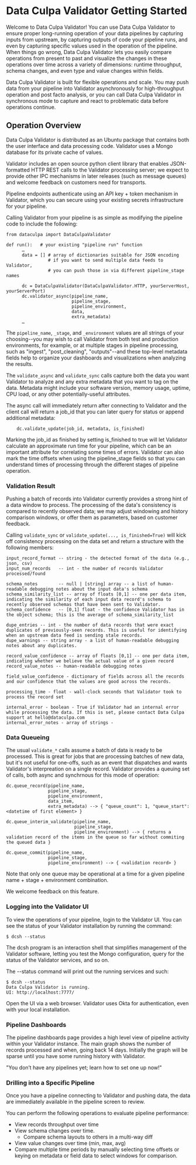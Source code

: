 # Data Culpa Validator Getting Started

Welcome to Data Culpa Validator! You can use Data Culpa Validator to ensure proper long-running operation of your data pipelines by capturing inputs from upstream, by capturing outputs of code your pipeline runs, and even by capturing specific values used in the operation of the pipeline.  When things go wrong, Data Culpa Validator lets you easily compare operations from present to past and visualize the changes in these operations over time across a variety of dimensions: runtime throughput, schema changes, and even type and value changes within fields.
 
Data Culpa Validator is built for flexible operations and scale. You may push data from your pipeline into Validator asynchronously for high-throughput operation and post facto analysis, or you can call Data Culpa Validator in synchronous mode to capture and react to problematic data before operations continue.




## Operation Overview 
 
Data Culpa Validator is distributed as an Ubuntu package that contains both the user interface and data processing code. Validator uses a Mongo database for its private cache of values.
 
Validator includes an open source python client library that enables JSON-formatted HTTP REST calls to the Validator processing server; we expect to provide other IPC mechanisms in later releases (such as message queues) and welcome feedback on customers need for transports.
 
Pipeline endpoints authenticate using an API key + token mechanism in Validator, which you can secure using your existing secrets infrastructure for your pipeline.
 
Calling Validator from your pipeline is as simple as modifying the pipeline code to include the following:
 
    from dataculpa import DataCulpaValidator
    
    def run():   # your existing "pipeline run" function
          …
          data = [] # array of dictionaries suitable for JSON encoding
                    # if you want to send multiple data feeds to Validator,
                    # you can push those in via different pipeline_stage names
 
          dc = DataCulpaValidator(DataCulpaValidator.HTTP, yourServerHost, yourServerPort)
          dc.validator_async(pipeline_name, 
                             pipeline_stage, 
                             pipeline_environment, 
                             data,
                             extra_metadata)
          …

The `pipeline_name`, `_stage`, and `_environment` values are all strings of your choosing--you may wish to call Validator from both test and production environments, for example, or at multiple stages in pipeline processing, such as "ingest", "post_cleaning", "outputs"--and these top-level metadata fields help to organize your dashboards and visualizations when analyzing the results.
 
The `validate_async` and `validate_sync` calls capture both the data you want Validator to analyze and any extra metadata that you want to tag on the data.  Metadata might include your software version, memory usage, uptime, CPU load, or any other potentially-useful attributes.
 
The async call will immediately return after connecting to Validator and the client call will return a job_id that you can later query for status or append additional metadata:
 
        dc.validate_update(job_id, metadata, is_finished)
 
Marking the job_id as finished by setting is_finished to true will let Validator calculate an approximate run time for your pipeline, which can be an important attribute for correlating some times of errors.  Validator can also mark the time offsets when using the pipeline_stage fields so that you can understand times of processing through the different stages of pipeline operation.

### Validation Result

Pushing a batch of records into Validator currently provides a strong hint of a data window to process. The processing of the data's consistency is compared to recently observed data; we may adjust windowing and history comparison windows, or offer them as parameters, based on customer feedback.

Calling `validate_sync` or `validate_update(..., is_finished=True)` will kick off consistency processing on the data set and return a structure with the following members:

    input_record_format -- string - the detected format of the data (e.g., json, csv)
    input_num_records   -- int - the number of records Validator processed/found

    schema_notes        -- null | [string] array -- a list of human-readable debugging notes about the input data's schema
    schema_similarity_list -- array of floats [0,1] -- one per data item, indicating the similarity of each input data record's schema to recently observed schemas that have been sent to Validator.
    schema_confidence   -- [0,1] float - the confidence Validator has in the object schema; this is the average of schema_similarity_list
    
    dupe_entries -- int - the number of data records that were exact duplicates of previously-seen records. This is useful for identifying when an upstream data feed is sending stale records.
    dupe_warnings -- string array - a list of human-readable debugging notes about any duplicates.
    
    record_value_confidence -- array of floats [0,1] -- one per data item, indicating whether we believe the actual value of a given record
    record_value_notes -- human-readable debugging notes
    
    field_value_confidence - dictionary of fields across all the records and our confidence that the values are good across the records.
    
    processing_time - float - wall-clock seconds that Validator took to process the record set
    
    internal_error - boolean - True if Validator had an internal error while processing the data. If this is set, please contact Data Culpa support at hello@dataculpa.com
    internal_error_notes - array of strings - 


### Data Queueing

The usual `validate_*` calls assume a batch of data is ready to be processed. This is great for jobs that are processing batches of new data, but it's not useful for one-offs, such as an event that dispatches and wants Validator's interpreation on a single record. Validator provides a queuing set of calls, both async and synchrnous for this mode of operation:

    dc.queue_record(pipeline_name, 
                    pipeline_stage, 
                    pipeline_environment, 
                    data_item,
                    extra_metadata) --> { "queue_count": 1, "queue_start": <datetime of first element> }
     
    dc.queue_interim_validate(pipeline_name, 
                              pipeline_stage, 
                              pipeline_environment) --> { returns a validation record of the items in the queue so far without commiting the queued data }
		    
    dc.queue_commit(pipeline_name, 
                    pipeline_stage, 
                    pipeline_environment) --> { <validation record> }

Note that only one queue may be operational at a time for a given pipeline name + stage + environment combination.

We welcome feedback on this feature.

### Logging into the Validator UI

To view the operations of your pipeline, login to the Validator UI.  You can see the status of your Validator installation by running the command:

    $ dcsh --status

The dcsh program is an interaction shell that simplifies management of the Validator software, letting you test the Mongo configuration, query for the status of the Validator services, and so on.

The --status command will print out the running services and such:

	
    $ dcsh --status
    Data Culpa Validator is running.
    UI: http://localhost:7777/

Open the UI via a web browser. Validator uses Okta for authentication, even with your local installation. 


### Pipeline Dashboards

The pipeline dashboards page provides a high level view of pipeline activity within your Validator instance. The main graph shows the number of records processed and when, going back 14 days.  Initially the graph will be sparse until you have some running history with Validator.

"You don’t have any pipelines yet; learn how to set one up now!"

### Drilling into a Specific Pipeline

Once you have a pipeline connecting to Validator and pushing data, the data are immediately available in the pipeline screen to review.

You can perform the following operations to evaluate pipeline performance:
* View records throughput over time
* View schema changes over time.
  * Compare schema layouts to others in a multi-way diff
* View value changes over time (min, max, avg)
* Compare multiple time periods by manually selecting time offsets or keying on metadata or field data to select windows for comparison.
